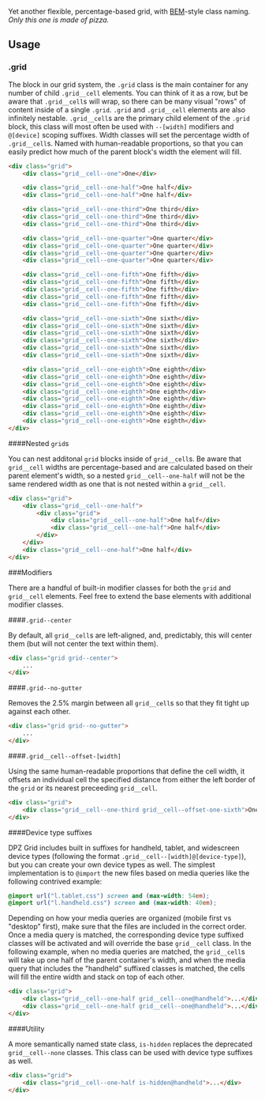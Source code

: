 Yet another flexible, percentage-based grid, with [BEM](http://bem.info/)-style class naming. *Only this one is made of pizza.*

## Usage

### .grid

The block in our grid system, the `.grid` class is the main container for any number of child `.grid__cell` elements. You can think of it as a row, but be aware that `.grid__cell`s will wrap, so there can be many visual "rows" of content inside of a single `.grid`. `.grid` and `.grid__cell` elements are also infinitely nestable. `.grid__cell`s are the primary child element of the `.grid` block, this class will most often be used with `--[width]` modifiers and `@[device]` scoping suffixes. Width classes will set the percentage width of `.grid__cell`s. Named with human-readable proportions, so that you can easily predict how much of the parent block's width the element will fill.

```html
<div class="grid">
	<div class="grid__cell--one">One</div>

	<div class="grid__cell--one-half">One half</div>
	<div class="grid__cell--one-half">One half</div>

	<div class="grid__cell--one-third">One third</div>
	<div class="grid__cell--one-third">One third</div>
	<div class="grid__cell--one-third">One third</div>

	<div class="grid__cell--one-quarter">One quarter</div>
	<div class="grid__cell--one-quarter">One quarter</div>
	<div class="grid__cell--one-quarter">One quarter</div>
	<div class="grid__cell--one-quarter">One quarter</div>

	<div class="grid__cell--one-fifth">One fifth</div>
	<div class="grid__cell--one-fifth">One fifth</div>
	<div class="grid__cell--one-fifth">One fifth</div>
	<div class="grid__cell--one-fifth">One fifth</div>
	<div class="grid__cell--one-fifth">One fifth</div>

	<div class="grid__cell--one-sixth">One sixth</div>
	<div class="grid__cell--one-sixth">One sixth</div>
	<div class="grid__cell--one-sixth">One sixth</div>
	<div class="grid__cell--one-sixth">One sixth</div>
	<div class="grid__cell--one-sixth">One sixth</div>
	<div class="grid__cell--one-sixth">One sixth</div>

	<div class="grid__cell--one-eighth">One eighth</div>
	<div class="grid__cell--one-eighth">One eighth</div>
	<div class="grid__cell--one-eighth">One eighth</div>
	<div class="grid__cell--one-eighth">One eighth</div>
	<div class="grid__cell--one-eighth">One eighth</div>
	<div class="grid__cell--one-eighth">One eighth</div>
	<div class="grid__cell--one-eighth">One eighth</div>
	<div class="grid__cell--one-eighth">One eighth</div>
</div>
```

####Nested `grid`s

You can nest additonal `grid` blocks inside of `grid__cell`s. Be aware that `grid__cell` widths are percentage-based and are calculated based on their parent element's width, so a nested `grid__cell--one-half` will not be the same rendered width as one that is not nested within a `grid__cell`.

```html
<div class="grid">
	<div class="grid__cell--one-half">
		<div class="grid">
			<div class="grid__cell--one-half">One half</div>
			<div class="grid__cell--one-half">One half</div>
		</div>
	</div>
	<div class="grid__cell--one-half">One half</div>
</div>
```

###Modifiers

There are a handful of built-in modifier classes for both the `grid` and `grid__cell` elements. Feel free to extend the base elements with additional modifier classes.

####`.grid--center`

By default, all `grid__cell`s are left-aligned, and, predictably, this will center them (but will not center the text within them).

```html
<div class="grid grid--center">
    ...
</div>
```

####`.grid--no-gutter`

Removes the 2.5% margin between all `grid__cell`s so that they fit tight up against each other.

```html
<div class="grid grid--no-gutter">
    ...
</div>
```

####`.grid__cell--offset-[width]`

Using the same human-readable proportions that define the cell width, it offsets an individual cell the specified distance from either the left border of the `grid` or its nearest preceeding `grid__cell`.

```html
<div class="grid">
	<div class="grid__cell--one-third grid__cell--offset-one-sixth">One third, offset by one sixth</div>
</div>
```

####Device type suffixes

DPZ Grid includes built in suffixes for handheld, tablet, and widescreen device types (following the format `.grid__cell--[width]@[device-type]`), but you can create your own device types as well. The simplest implementation is to `@import` the new files based on media queries like the following contrived example:

```css
@import url("l.tablet.css") screen and (max-width: 54em);
@import url("l.handheld.css") screen and (max-width: 40em);
```

Depending on how your media queries are organized (mobile first vs "desktop" first), make sure that the files are included in the correct order. Once a media query is matched, the corresponding device type suffixed classes will be activated and will override the base `grid__cell` class. In the following example, when no media queries are matched, the `grid__cell`s will take up one half of the parent container's width, and when the media query that includes the "handheld" suffixed classes is matched, the cells will fill the entire width and stack on top of each other.

```html
<div class="grid">
	<div class="grid__cell--one-half grid__cell--one@handheld">...</div>
	<div class="grid__cell--one-half grid__cell--one@handheld">...</div>
</div>
```

####Utility

A more semantically named state class, `is-hidden` replaces the deprecated `grid__cell--none` classes. This class can be used with device type suffixes as well.

```html
<div class="grid">
	<div class="grid__cell--one-half is-hidden@handheld">...</div>
</div>
```